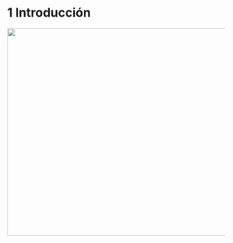 
# 1 Introducción

<img src="https://docs.google.com/drawings/d/1OKZAb3KTx5DB-21w6tPDuKPQLBL5Cw57sCOwYMZmnSs/pub?w=480&amp;h=360" width="720" height="480" />

